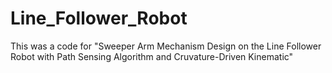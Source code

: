 # Line_Follower_Robot
This was a code for "Sweeper Arm Mechanism Design on the Line Follower Robot with Path  Sensing Algorithm and Cruvature-Driven Kinematic"
